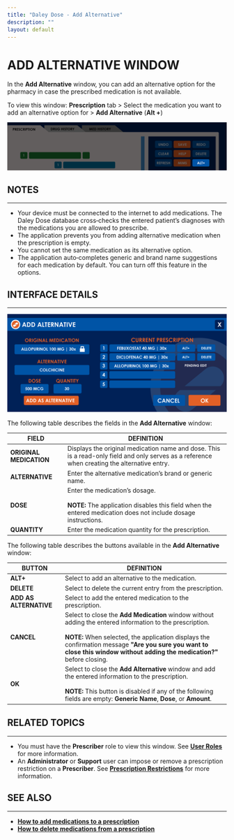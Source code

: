 ```yaml
---
title: "Daley Dose - Add Alternative"
description: ""
layout: default
---
```

# **ADD ALTERNATIVE WINDOW**

In the **Add Alternative** window, you can add an alternative option for the pharmacy in case the prescribed medication is not available.  

To view this window: **Prescription** tab > Select the medication you want to add an alternative option for > **Add Alternative** (**Alt +**)
  
![Daley Dose user interface alternative meds button](/assets/images/daley-dose-home-window-parts-alt.png)

## **NOTES**
---
- Your device must be connected to the internet to add medications. The Daley Dose database cross‑checks the entered patient’s diagnoses with the medications you are allowed to prescribe.  
- The application prevents you from adding alternative medication when the prescription is empty.  
- You cannot set the same medication as its alternative option.  
- The application auto‑completes generic and brand name suggestions for each medication by default. You can turn off this feature in the options.  

## **INTERFACE DETAILS**
---
![Daley Dose Add Alternative Window](/assets/images/daley-dose-add-alts-window.png)

The following table describes the fields in the **Add Alternative** window:

| **FIELD** | **DEFINITION** |
|-----------|----------------|
| **ORIGINAL MEDICATION** | Displays the original medication name and dose. This is a read-only field and only serves as a reference when creating the alternative entry. |
| **ALTERNATIVE** | Enter the alternative medication’s brand or generic name.
| **DOSE** | Enter the medication’s dosage.<br><br>**NOTE:** The application disables this field when the entered medication does not include dosage instructions. |
| **QUANTITY** | Enter the medication quantity for the prescription. |

The following table describes the buttons available in the **Add Alternative** window:

| **BUTTON**         | **DEFINITION** |
|--------------------|----------------|
| **ALT+**  | Select to add an alternative to the medication. |
| **DELETE**  | Select to delete the current entry from the prescription. |
| **ADD AS ALTERNATIVE**  | Select to add the entered medication to the prescription. |
| **CANCEL**         | Select to close the **Add Medication** window without adding the entered information to the prescription.<br><br>**NOTE:** When selected, the application displays the confirmation message **"Are you sure you want to close this window without adding the medication?"** before closing. |
| **OK**             | Select to close the **Add Alternative** window and add the entered information to the prescription.<br><br>**NOTE:** This button is disabled if any of the following fields are empty: **Generic Name**, **Dose**, or **Amount**. |

## **RELATED TOPICS**
---
- You must have the **Prescriber** role to view this window. See [**User Roles**](/daleydose/about-user-roles) for more information.  
- An **Administrator** or **Support** user can impose or remove a prescription restriction on a **Prescriber**. See [**Prescription Restrictions**](/daleydose/about-prescription-restrictions) for more information.

## **SEE ALSO**
---
- [**How to add medications to a prescription**](/daleydose/prescription-add-meds)  
- [**How to delete medications from a prescription**](/daleydose/prescription-delete-meds) 
